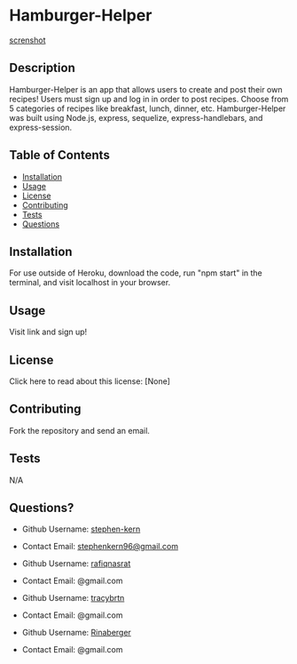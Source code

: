 # Hamburger-Helper
[screnshot](https://github.com/rafiqnasrat/22project/blob/main/Screenshot%20(28).png)
## Description

Hamburger-Helper is an app that allows users to create and post their own recipes! Users must sign up and log in in order to post recipes. Choose from 5 categories of recipes like breakfast, lunch, dinner, etc. Hamburger-Helper was built using Node.js, express, sequelize, express-handlebars, and express-session.

## Table of Contents

- [Installation](#installation)
- [Usage](#usage)
- [License](#license)
- [Contributing](#contributing)
- [Tests](#tests)
- [Questions](#questions)

## Installation

For use outside of Heroku, download the code, run "npm start" in the terminal, and visit localhost in your browser.

## Usage

Visit link and sign up!

## License

Click here to read about this license: [None]

## Contributing

Fork the repository and send an email.

## Tests

N/A

## Questions?

- Github Username: [stephen-kern](https://github.com/stephen-kern)
- Contact Email: stephenkern96@gmail.com

- Github Username: [rafiqnasrat](https://github.com/rafiqnasrat)
- Contact Email: @gmail.com

- Github Username: [tracybrtn](https://github.com/tracybrtn)
- Contact Email: @gmail.com

- Github Username: [Rinaberger](https://github.com/Rinaberger)
- Contact Email: @gmail.com
